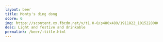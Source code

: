 ```yaml
---
layout: beer
title: Monty's ding dong
score: 6
img: https://scontent.xx.fbcdn.net/v/t1.0-0/p480x480/1911822_10152280800298745_1797219050_n.jpg?oh=1e4f119127d91a43e4778ee8f9f3d2cb&oe=58DF035D
desc: Light and festive and drinkable
permalink: /beer/:title.html
---
```

